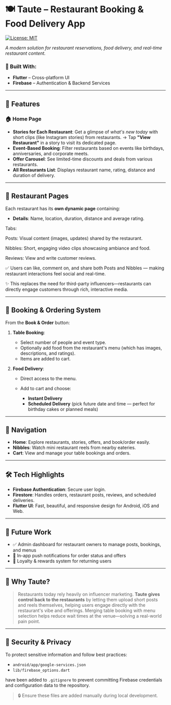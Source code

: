 # 🍽️ Taute – Restaurant Booking & Food Delivery App

[![License: MIT](https://img.shields.io/badge/License-MIT-yellow.svg)](https://opensource.org/licenses/MIT)

*A modern solution for restaurant reservations, food delivery, and real-time restaurant content.*

### 🚀 Built With:

* **Flutter** – Cross-platform UI
* **Firebase** – Authentication & Backend Services

---

## 📱 Features

### 🏠 Home Page

* **Stories for Each Restaurant**: Get a glimpse of *what's new today* with short clips (like Instagram stories) from restaurants.
  → Tap **"View Restaurant"** in a story to visit its dedicated page.
* **Event-Based Booking**: Filter restaurants based on events like birthdays, anniversaries, and corporate meets.
* **Offer Carousel**: See limited-time discounts and deals from various restaurants.
* **All Restaurants List**: Displays restaurant name, rating, distance and duration of delivery.

---

## 🍴 Restaurant Pages

Each restaurant has its **own dynamic page** containing:

* **Details**: Name, location, duration, distance and average rating.

Tabs:

Posts: Visual content (images, updates) shared by the restaurant.

Nibbles: Short, engaging video clips showcasing ambiance and food.

Reviews: View and write customer reviews.

✅ Users can like, comment on, and share both Posts and Nibbles — making restaurant interactions feel social and real-time.

✨ This replaces the need for third-party influencers—restaurants can directly engage customers through rich, interactive media.

---

## 🧾 Booking & Ordering System

From the **Book & Order** button:

1. **Table Booking**:

   * Select number of people and event type.
   * Optionally add food from the restaurant's menu (which has images, descriptions, and ratings).
   * Items are added to cart.

2. **Food Delivery**:

   * Direct access to the menu.
   * Add to cart and choose:

     * **Instant Delivery**
     * **Scheduled Delivery** (pick future date and time — perfect for birthday cakes or planned meals)

---

## 🧭 Navigation

* **Home**: Explore restaurants, stories, offers, and book/order easily.
* **Nibbles**: Watch mini restaurant reels from nearby eateries.
* **Cart**: View and manage your table bookings and orders.

---

## 🛠️ Tech Highlights

* **Firebase Authentication**: Secure user login.
* **Firestore**: Handles orders, restaurant posts, reviews, and scheduled deliveries.
* **Flutter UI**: Fast, beautiful, and responsive design for Android, iOS and Web.

---

## 🔮 Future Work

* ✅ Admin dashboard for restaurant owners to manage posts, bookings, and menus
* 🔔 In-app push notifications for order status and offers
* 🎁 Loyalty & rewards system for returning users

---

## 📸 Why Taute?

> Restaurants today rely heavily on influencer marketing. **Taute gives control back to the restaurants** by letting them upload short posts and reels themselves, helping users engage directly with the restaurant's vibe and offerings. Merging table booking with menu selection helps reduce wait times at the venue—solving a real-world pain point.

---

## 🔐 Security & Privacy

To protect sensitive information and follow best practices:

* `android/app/google-services.json`
* `lib/firebase_options.dart`

have been added to `.gitignore` to prevent committing Firebase credentials and configuration data to the repository.

> 🔒 Ensure these files are added manually during local development.




